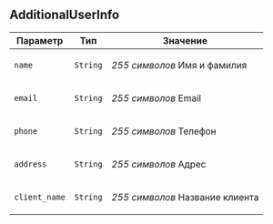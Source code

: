 
## AdditionalUserInfo


<table>
    <thead>
        <tr><th>Параметр</th><th>Тип</th><th>Значение</th></tr>
    </thead>
    <tbody>
        <tr>
            <td><p><code>name</code></p></td>
            <td><p><code>String</code></p></td>
            <td><p><em>255 символов</em>
Имя и фамилия</p></td>
        </tr><tr>
            <td><p><code>email</code></p></td>
            <td><p><code>String</code></p></td>
            <td><p><em>255 символов</em>
Email</p></td>
        </tr><tr>
            <td><p><code>phone</code></p></td>
            <td><p><code>String</code></p></td>
            <td><p><em>255 символов</em>
Телефон</p></td>
        </tr><tr>
            <td><p><code>address</code></p></td>
            <td><p><code>String</code></p></td>
            <td><p><em>255 символов</em>
Адрес</p></td>
        </tr><tr>
            <td><p><code>client_name</code></p></td>
            <td><p><code>String</code></p></td>
            <td><p><em>255 символов</em>
Название клиента</p></td>
        </tr>
    </tbody>
</table>